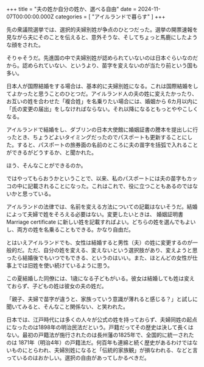 +++
title = "夫の姓か自分の姓か、選べる自由"
date = 2024-11-07T00:00:00.000Z
categories = [ "アイルランドで暮らす" ]
+++

先の衆議院選挙では、選択的夫婦別姓が争点のひとつだった。選挙の開票速報を見ながら夫にそのことを伝えると、意外そうな、そしてちょっと馬鹿にしたような顔をされた。

<!--more-->

そりゃそうだ。先進国の中で夫婦別姓が認められていないのは日本ぐらいなのだから。認められていない、というより、苗字を変えないのが当たり前という国も多い。

日本人が国際結婚をする場合は、基本的に夫婦別姓になる。これは国際結婚をしてよかったと思うことのひとつだ。アイルランド人の夫の姓に変えたかったり、お互いの姓を合わせた「複合姓」を名乗りたい場合には、婚姻から 6カ月以内に「氏の変更の届出」をしなければならない。それ以降になるともっとややこしくなる。

アイルランドで結婚をし、ダブリンの日本大使館に婚姻証書の謄本を提出しに行ったとき、ちょうどよいタイミングだったのでパスポートも更新することにした。すると、パスポートの旅券面の名前のところに夫の苗字を括弧で入れることができるがどうするか、と聞かれた。

ほう、そんなことができるのか。

ではやってもらおうかということで、以来、私のパスポートには夫の苗字もカッコの中に記載されることになった。これはこれで、役に立つこともあるのではないかと思っている。

アイルランドの法律では、名前を変える方法についての記載はないそうだ。結婚によって夫婦で姓をそろえる必要はない。変更したいときは、 婚姻証明書 Marriage certificate に新しい姓を記載すればよい。どちらの姓を選んでもよいし、両方の姓を名乗ることもできる。かなり自由だ。

とはいえアイルランドでも、女性は結婚すると男性（夫）の姓に変更するのが一般的だ。ただ、自分の姓を変える、変えないという選択肢があり、変えようと思ったら結婚後でもいつでもできる、というのはいい。また、ほとんどの女性が仕事上では旧姓を使い続けているように思う。

この夏結婚した同僚には、1歳になる子どもがいる。彼女は結婚しても姓は変えておらず、子どもの姓は彼女の夫の姓だ。

「親子、夫婦で苗字が違うと、家族っていう意識が薄れると感じる？」と試しに聞いてみると、そんなこと関係ない、と笑われた。

日本では、江戸時代には多くの人々が公式の姓を持っておらず、夫婦同姓の起点になったのは1898年の明治民法だという。戸籍だってその歴史は決して長くはない。最初の戸籍法が施行されたのは長州藩の1825年で、全国的に統一されたのは 1871年（明治4年）の戸籍法だ。何百年も連綿と続く歴史があるわけではないものにとらわれ、夫婦別姓になると「伝統的家族観」が損なわれる、などと言っているのはおかしい。選択の自由があってしかるべきだ。
